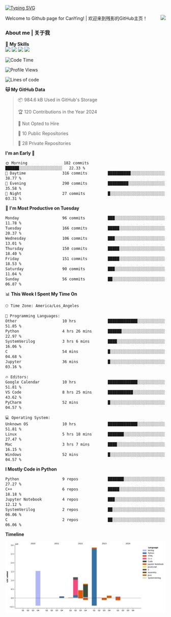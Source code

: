 [![Typing SVG](https://readme-typing-svg.herokuapp.com?size=25&duration=3500&color=00FFFF&vCenter=true&width=250&height=40&lines=Hi+Welcome+%F0%9F%91%8B%F0%9F%8F%BB;I'm+CanYing|残影)](https://git.io/typing-svg)

<a href="#">
  <img align="right" src="https://github-readme-stats.vercel.app/api?username=CanYing0913&count_private=true&rank_icon=github&show_icons=true&bg_color=15,f2f7fd,E0EAFC&" />
</a>

Welcome to Github page for CanYing! | 欢迎来到残影的GitHub主页！

### About me | 关于我

🌟 **My Skills**  
![](https://img.shields.io/badge/-C-A8B9CC?style=flat-square&logo=C&logoColor=fff)
![](https://img.shields.io/badge/-C++-00599C?style=flat-square&logo=Cpp&logoColor=fff)
![](https://img.shields.io/badge/-Python-3776AB?style=flat-square&logo=Python&logoColor=fff)
![](https://img.shields.io/badge/-Linux-000000?style=flat-square&logo=Linux&logoColor=fff)

<!--START_SECTION:waka-->
![Code Time](http://img.shields.io/badge/Code%20Time-95%20hrs%2035%20mins-blue)

![Profile Views](http://img.shields.io/badge/Profile%20Views-5-blue)

![Lines of code](https://img.shields.io/badge/From%20Hello%20World%20I%27ve%20Written-7.1%20million%20lines%20of%20code-blue)

**🐱 My GitHub Data** 

> 📦 984.6 kB Used in GitHub's Storage 
 > 
> 🏆 120 Contributions in the Year 2024
 > 
> 🚫 Not Opted to Hire
 > 
> 📜 10 Public Repositories 
 > 
> 🔑 28 Private Repositories 
 > 
**I'm an Early 🐤** 

```text
🌞 Morning                182 commits         ██████░░░░░░░░░░░░░░░░░░░   22.33 % 
🌆 Daytime                316 commits         ██████████░░░░░░░░░░░░░░░   38.77 % 
🌃 Evening                290 commits         █████████░░░░░░░░░░░░░░░░   35.58 % 
🌙 Night                  27 commits          █░░░░░░░░░░░░░░░░░░░░░░░░   03.31 % 
```
📅 **I'm Most Productive on Tuesday** 

```text
Monday                   96 commits          ███░░░░░░░░░░░░░░░░░░░░░░   11.78 % 
Tuesday                  166 commits         █████░░░░░░░░░░░░░░░░░░░░   20.37 % 
Wednesday                106 commits         ███░░░░░░░░░░░░░░░░░░░░░░   13.01 % 
Thursday                 150 commits         █████░░░░░░░░░░░░░░░░░░░░   18.40 % 
Friday                   151 commits         █████░░░░░░░░░░░░░░░░░░░░   18.53 % 
Saturday                 90 commits          ███░░░░░░░░░░░░░░░░░░░░░░   11.04 % 
Sunday                   56 commits          ██░░░░░░░░░░░░░░░░░░░░░░░   06.87 % 
```


📊 **This Week I Spent My Time On** 

```text
🕑︎ Time Zone: America/Los_Angeles

💬 Programming Languages: 
Other                    10 hrs              █████████████░░░░░░░░░░░░   51.85 % 
Python                   4 hrs 26 mins       ██████░░░░░░░░░░░░░░░░░░░   22.97 % 
SystemVerilog            3 hrs 6 mins        ████░░░░░░░░░░░░░░░░░░░░░   16.06 % 
C                        54 mins             █░░░░░░░░░░░░░░░░░░░░░░░░   04.68 % 
Jupyter                  36 mins             █░░░░░░░░░░░░░░░░░░░░░░░░   03.16 % 

🔥 Editors: 
Google Calendar          10 hrs              █████████████░░░░░░░░░░░░   51.81 % 
VS Code                  8 hrs 25 mins       ███████████░░░░░░░░░░░░░░   43.62 % 
PyCharm                  52 mins             █░░░░░░░░░░░░░░░░░░░░░░░░   04.57 % 

💻 Operating System: 
Unknown OS               10 hrs              █████████████░░░░░░░░░░░░   51.81 % 
Linux                    5 hrs 18 mins       ███████░░░░░░░░░░░░░░░░░░   27.47 % 
Mac                      3 hrs 7 mins        ████░░░░░░░░░░░░░░░░░░░░░   16.15 % 
Windows                  52 mins             █░░░░░░░░░░░░░░░░░░░░░░░░   04.57 % 
```

**I Mostly Code in Python** 

```text
Python                   9 repos             ███████░░░░░░░░░░░░░░░░░░   27.27 % 
C++                      6 repos             █████░░░░░░░░░░░░░░░░░░░░   18.18 % 
Jupyter Notebook         4 repos             ███░░░░░░░░░░░░░░░░░░░░░░   12.12 % 
SystemVerilog            2 repos             ██░░░░░░░░░░░░░░░░░░░░░░░   06.06 % 
C                        2 repos             ██░░░░░░░░░░░░░░░░░░░░░░░   06.06 % 
```



**Timeline**

![Lines of Code chart](https://raw.githubusercontent.com/CanYing0913/CanYing0913/master/assets/bar_graph.png)


<!--END_SECTION:waka-->
